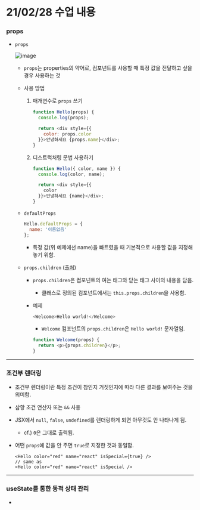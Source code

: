 # 21/02/28 수업 내용
### props

- `props`

  ![image](https://user-images.githubusercontent.com/54733637/109410972-f7631380-79e1-11eb-90e8-05b6068a7225.png)


  - `props`는 properties의 약어로, 컴포넌트를 사용할 때 특정 값을 전달하고 싶을 경우 사용하는 것

  - 사용 방법

    1. 매개변수로 `props` 쓰기

        ```js
        function Hello(props) {
          console.log(props);

          return <div style={{
            color: props.color
          }}>안녕하세요 {props.name}</div>;
        }
        ```

    2. 디스트럭처링 문법 사용하기

        ```js
        function Hello({ color, name }) {
          console.log(color, name);

          return <div style={{
            color
          }}>안녕하세요 {name}</div>;
        }
        ```

  - `defaultProps`

    ```js
    Hello.defaultProps = {
      name: '이름없음'
    };
    ```

    - 특정 값(위 예제에선 name)을 빠트렸을 때 기본적으로 사용할 값을 지정해놓기 위함.

  - `props.children` ([출처](https://ko.reactjs.org/docs/glossary.html#propschildren))

    - `props.children`은 컴포넌트의 여는 태그와 닫는 태그 사이의 내용을 담음.

      - 클래스로 정의된 컴포넌트에서는 `this.props.children`을 사용함.

    - 예제

      ```js
      <Welcome>Hello world!</Welcome>
      ```

      - `Welcome` 컴포넌트의 `props.children`은 `Hello world!` 문자열임.

      ```js
      function Welcome(props) {
        return <p>{props.children}</p>;
      }
      ```

___
### 조건부 렌더링

- 조건부 렌더링이란 특정 조건이 참인지 거짓인지에 따라 다른 결과를 보여주는 것을 의미함.

- 삼항 조건 연산자 또는 `&&` 사용

- JSX에서 `null`, `false`, `undefined`를 렌더링하게 되면 아무것도 안 나타나게 됨.

  - cf.) `0`은 그대로 출력됨.

- 어떤 `props`에 값을 안 주면 `true`로 지정한 것과 동일함.

  ```
  <Hello color="red" name="react" isSpecial={true} />
  // same as
  <Hello color="red" name="react" isSpecial />
  ```

___
### useState를 통한 동적 상태 관리

- 


